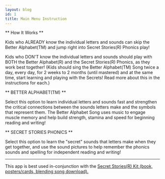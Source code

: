 ```yaml
---
layout: blog
id: 1
title: Main Menu Instruction
---
```

** How It Works **

Kids who ALREADY know the individual letters and sounds can skip the Better Alphabet(TM) and jump right into Secret Stories(R) Phonics play!

Kids who DON'T know the individual letters and sounds should play with BOTH the Better Alphabet(R) and the Secret Stories(R) Phonics, as they work best together! (Kids should sing the Better Alphabet(TM) Song twice a day, every day, for 2 weeks to 2 months (until mastered) and at the same time, start learning and playing with the Secrets! Read more about this in the instructions for each.)

** BETTER ALPHABET(TM) **

Select this option to learn individual letters and sounds fast and strengthen the critical connections between the sounds letters make and the symbols that represent them. The Better Alphabet Song uses music to engage muscle memory and help build strength, stamina and speed for beginning reading and writing!

** SECRET STORIES PHONICS **

Select this option to learn the "secret" sounds that letters make when they get together, and use the sound pictures to help remember the phonics sounds and spelling for independent reading and writing! 

- - -

This app is best used in-conjunction with the [Secret Stories(R) Kit (book, posters/cards, blending song download).](https://www.thesecretstories.com/buy/)  